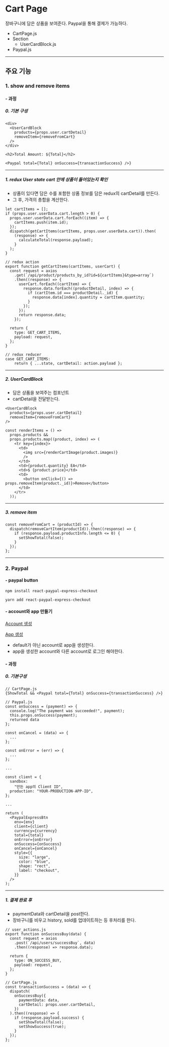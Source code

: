 # Cart Page

장바구니에 담은 상품을 보여준다.
Paypal을 통해 결제가 가능하다.

- CartPage.js
- Section
  - UserCardBlock.js
- Paypal.js

---

## 주요 기능

### 1. show and remove items

#### - 과정

##### 0. 기본 구성

```
<div>
  <UserCardBlock
    products={props.user.cartDetail}
    removeItem={removeFromCart}
  />
</div>

<h2>Total Amount: ${Total}</h2>

<Paypal total={Total} onSuccess={transactionSuccess} />}
```

---

##### 1. redux User state cart 안에 상품이 들어있는지 확인

- 상품이 있다면 담은 수를 포함한 상품 정보를 담은 redux의 cartDetail를 만든다.
- 그 후, 가격의 총합을 계산한다.

```
let cartItems = [];
if (props.user.userData.cart.length > 0) {
  props.user.userData.cart.forEach((item) => {
    cartItems.push(item.id);
  });
  dispatch(getCartItems(cartItems, props.user.userData.cart)).then(
    (response) => {
      calculateTotal(response.payload);
    }
  );
}

// redux action
export function getCartItems(cartItems, userCart) {
  const request = axios
    .get(`/api/product/products_by_id?id=${cartItems}&type=array`)
    .then((response) => {
      userCart.forEach((cartItem) => {
        response.data.forEach((productDetail, index) => {
          if (cartItem.id === productDetail._id) {
            response.data[index].quantity = cartItem.quantity;
          }
        });
      });
      return response.data;
    });

  return {
    type: GET_CART_ITEMS,
    payload: request,
  };
}

// redux reducer
case GET_CART_ITEMS:
    return { ...state, cartDetail: action.payload };
```

---

##### 2. UserCardBlock

- 담은 상품을 보여주는 컴포넌트
- cartDetail을 전달받는다.

```
<UserCardBlock
  products={props.user.cartDetail}
  removeItem={removeFromCart}
/>

const renderItems = () =>
  props.products &&
  props.products.map((product, index) => (
    <tr key={index}>
      <td>
        <img src={renderCartImage(product.images)}
        />
      </td>
      <td>{product.quantity} EA</td>
      <td>$ {product.price}</td>
      <td>
        <button onClick={() => props.removeItem(product._id)}>Remove</button>
      </td>
    </tr>
  ));
```

---

##### 3. remove item

```
const removeFromCart = (productId) => {
  dispatch(removeCartItem(productId)).then((response) => {
    if (response.payload.productInfo.length <= 0) {
      setShowTotal(false);
    }
  });
};
```

---

### 2. Paypal

#### - paypal button

```
npm install react-paypal-express-checkout

yarn add react-paypal-express-checkout
```

#### - account와 app 만들기

[Account 생성](https://developer.paypal.com/developer/accounts/)

[App 생성](https://developer.paypal.com/developer/applications/)

- default가 아닌 account로 app을 생성한다.
- app을 생성한 account와 다른 account로 로그인 해야한다.

#### - 과정

##### 0. 기본구성

```
// CartPage.js
{ShowTotal && <Paypal total={Total} onSuccess={transactionSuccess} />}

// Paypal.js
const onSuccess = (payment) => {
  console.log("The payment was succeeded!", payment);
  this.props.onSuccess(payment);
  returned data
};

const onCancel = (data) => {
  ...
};

const onError = (err) => {
  ...
};

...

const client = {
  sandbox:
    "만든 app의 Client ID",
  production: "YOUR-PRODUCTION-APP-ID",
};

...

return (
  <PaypalExpressBtn
    env={env}
    client={client}
    currency={currency}
    total={total}
    onError={onError}
    onSuccess={onSuccess}
    onCancel={onCancel}
    style={{
      size: "large",
      color: "blue",
      shape: "rect",
      label: "checkout",
    }}
  />
);
```

---

##### 1. 결제 완료 후

- paymentData와 cartDetail을 post한다.
- 장바구니를 비우고 history, sold를 업데이트하는 등 후처리를 한다.

```
// user_actions.js
export function onSuccessBuy(data) {
  const request = axios
    .post(`/api/users/successBuy`, data)
    .then((response) => response.data);

  return {
    type: ON_SUCCESS_BUY,
    payload: request,
  };
}

// CartPage.js
const transactionSuccess = (data) => {
  dispatch(
    onSuccessBuy({
      paymentData: data,
      cartDetail: props.user.cartDetail,
    })
  ).then((response) => {
    if (response.payload.success) {
      setShowTotal(false);
      setShowSuccess(true);
    }
  });
};
```
